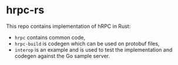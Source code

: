 # hrpc-rs

This repo contains implementation of hRPC in Rust:
- `hrpc` contains common code,
- `hrpc-build` is codegen which can be used on protobuf files,
- `interop` is an example and is used to test the implementation and codegen against the Go sample server.